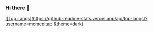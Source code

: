 ### Hi there 👋
[![Top Langs](https://github-readme-stats.vercel.app/api/top-langs/?username=mcmepitap
&theme=dark)](https://github.com/anuraghazra/github-readme-stats)


<!--
**MCMEpitap/MCMEpitap** is a ✨ _special_ ✨ repository because its `README.md` (this file) appears on your GitHub profile.

Here are some ideas to get you started:

- 🔭 I’m currently working on ...
- 🌱 I’m currently learning ...
- 👯 I’m looking to collaborate on ...
- 🤔 I’m looking for help with ...
- 💬 Ask me about ...
- 📫 How to reach me: ...
- 😄 Pronouns: ...
- ⚡ Fun fact: ...
-->
